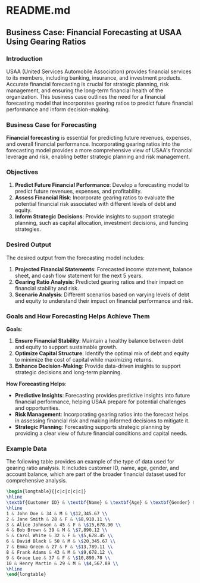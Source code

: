 # README.md

## Business Case: Financial Forecasting at USAA Using Gearing Ratios

### Introduction
USAA (United Services Automobile Association) provides financial services to its members, including banking, insurance, and investment products. Accurate financial forecasting is crucial for strategic planning, risk management, and ensuring the long-term financial health of the organization. This business case outlines the need for a financial forecasting model that incorporates gearing ratios to predict future financial performance and inform decision-making.

### Business Case for Forecasting
**Financial forecasting** is essential for predicting future revenues, expenses, and overall financial performance. Incorporating gearing ratios into the forecasting model provides a more comprehensive view of USAA's financial leverage and risk, enabling better strategic planning and risk management.

### Objectives
1. **Predict Future Financial Performance**: Develop a forecasting model to predict future revenues, expenses, and profitability.
2. **Assess Financial Risk**: Incorporate gearing ratios to evaluate the potential financial risk associated with different levels of debt and equity.
3. **Inform Strategic Decisions**: Provide insights to support strategic planning, such as capital allocation, investment decisions, and funding strategies.

### Desired Output
The desired output from the forecasting model includes:
1. **Projected Financial Statements**: Forecasted income statement, balance sheet, and cash flow statement for the next 5 years.
2. **Gearing Ratio Analysis**: Predicted gearing ratios and their impact on financial stability and risk.
3. **Scenario Analysis**: Different scenarios based on varying levels of debt and equity to understand their impact on financial performance and risk.

### Goals and How Forecasting Helps Achieve Them
**Goals**:
1. **Ensure Financial Stability**: Maintain a healthy balance between debt and equity to support sustainable growth.
2. **Optimize Capital Structure**: Identify the optimal mix of debt and equity to minimize the cost of capital while maximizing returns.
3. **Enhance Decision-Making**: Provide data-driven insights to support strategic decisions and long-term planning.

**How Forecasting Helps**:
- **Predictive Insights**: Forecasting provides predictive insights into future financial performance, helping USAA prepare for potential challenges and opportunities.
- **Risk Management**: Incorporating gearing ratios into the forecast helps in assessing financial risk and making informed decisions to mitigate it.
- **Strategic Planning**: Forecasting supports strategic planning by providing a clear view of future financial conditions and capital needs.

### Example Data
The following table provides an example of the type of data used for gearing ratio analysis. It includes customer ID, name, age, gender, and account balance, which are part of the broader financial dataset used for comprehensive analysis.

```latex
\begin{longtable}{|c|c|c|c|c|}
\hline
\textbf{Customer ID} & \textbf{Name} & \textbf{Age} & \textbf{Gender} & \textbf{Account Balance} \\
\hline
1 & John Doe & 34 & M & \$12,345.67 \\
2 & Jane Smith & 28 & F & \$8,910.11 \\
3 & Alice Johnson & 45 & F & \$15,678.90 \\
4 & Bob Brown & 39 & M & \$7,890.12 \\
5 & Carol White & 32 & F & \$5,678.45 \\
6 & David Black & 50 & M & \$20,345.67 \\
7 & Emma Green & 27 & F & \$13,789.11 \\
8 & Frank Adams & 43 & M & \$9,678.12 \\
9 & Grace Lee & 37 & F & \$10,890.78 \\
10 & Henry Martin & 29 & M & \$4,567.89 \\
\hline
\end{longtable}
```